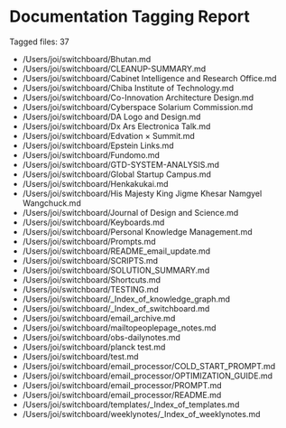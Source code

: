 # Documentation Tagging Report

Tagged files: 37

- /Users/joi/switchboard/Bhutan.md
- /Users/joi/switchboard/CLEANUP-SUMMARY.md
- /Users/joi/switchboard/Cabinet Intelligence and Research Office.md
- /Users/joi/switchboard/Chiba Institute of Technology.md
- /Users/joi/switchboard/Co-Innovation Architecture Design.md
- /Users/joi/switchboard/Cyberspace Solarium Commission.md
- /Users/joi/switchboard/DA Logo and Design.md
- /Users/joi/switchboard/Dx Ars Electronica Talk.md
- /Users/joi/switchboard/Edvation × Summit.md
- /Users/joi/switchboard/Epstein Links.md
- /Users/joi/switchboard/Fundomo.md
- /Users/joi/switchboard/GTD-SYSTEM-ANALYSIS.md
- /Users/joi/switchboard/Global Startup Campus.md
- /Users/joi/switchboard/Henkakukai.md
- /Users/joi/switchboard/His Majesty King Jigme Khesar Namgyel Wangchuck.md
- /Users/joi/switchboard/Journal of Design and Science.md
- /Users/joi/switchboard/Keyboards.md
- /Users/joi/switchboard/Personal Knowledge Management.md
- /Users/joi/switchboard/Prompts.md
- /Users/joi/switchboard/README_email_update.md
- /Users/joi/switchboard/SCRIPTS.md
- /Users/joi/switchboard/SOLUTION_SUMMARY.md
- /Users/joi/switchboard/Shortcuts.md
- /Users/joi/switchboard/TESTING.md
- /Users/joi/switchboard/_Index_of_knowledge_graph.md
- /Users/joi/switchboard/_Index_of_switchboard.md
- /Users/joi/switchboard/email_archive.md
- /Users/joi/switchboard/mailtopeoplepage_notes.md
- /Users/joi/switchboard/obs-dailynotes.md
- /Users/joi/switchboard/planck test.md
- /Users/joi/switchboard/test.md
- /Users/joi/switchboard/email_processor/COLD_START_PROMPT.md
- /Users/joi/switchboard/email_processor/OPTIMIZATION_GUIDE.md
- /Users/joi/switchboard/email_processor/PROMPT.md
- /Users/joi/switchboard/email_processor/README.md
- /Users/joi/switchboard/templates/_Index_of_templates.md
- /Users/joi/switchboard/weeklynotes/_Index_of_weeklynotes.md
